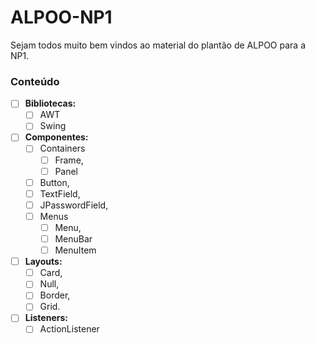 # ALPOO-NP1

Sejam todos muito bem vindos ao material do plantão de ALPOO para a NP1.

### Conteúdo
- [ ]  **Bibliotecas:**
    - [ ]  AWT
    - [ ]  Swing
- [ ]  **Componentes:**
    - [ ]  Containers
        - [ ]  Frame,
        - [ ]  Panel
    - [ ]  Button,
    - [ ]  TextField,
    - [ ]  JPasswordField,
    - [ ]  Menus
        - [ ]  Menu,
        - [ ]  MenuBar
        - [ ]  MenuItem
- [ ]  **Layouts:**
    - [ ]  Card,
    - [ ]  Null,
    - [ ]  Border,
    - [ ]  Grid.
- [ ]  **Listeners:**
    - [ ]  ActionListener
